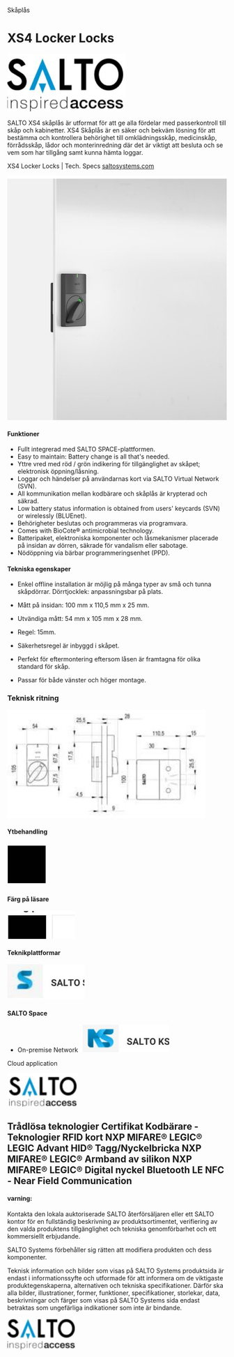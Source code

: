 Skåplås

# **XS4 Locker Locks**

![](_page_0_Picture_2.jpeg)

SALTO XS4 skåplås är utformat för att ge alla fördelar med passerkontroll till skåp och kabinetter. XS4 Skåplås är en säker och bekväm lösning för att bestämma och kontrollera behörighet till omklädningsskåp, medicinskåp, förrådsskåp, lådor och monterinredning där det är viktigt att besluta och se vem som har tillgång samt kunna hämta loggar.

XS4 Locker Locks | Tech. Specs [saltosystems.com](https://saltosystems.com)

![](_page_0_Picture_4.jpeg)

#### **Funktioner**

- Fullt integrerad med SALTO SPACE-plattformen.
- Easy to maintain: Battery change is all that's needed.
- Yttre vred med röd / grön indikering för tillgänglighet av skåpet; elektronisk öppning/låsning.
- Loggar och händelser på användarnas kort via SALTO Virtual Network (SVN).
- All kommunikation mellan kodbärare och skåplås är krypterad och säkrad.
- Low battery status information is obtained from users' keycards (SVN) or wirelessly (BLUEnet).
- Behörigheter beslutas och programmeras via programvara.
- Comes with BioCote® antimicrobial technology.
- Batteripaket, elektroniska komponenter och låsmekanismer placerade på insidan av dörren, säkrade för vandalism eller sabotage.
- Nödöppning via bärbar programmeringsenhet (PPD).

#### **Tekniska egenskaper**

- Enkel offline installation är möjlig på många typer av små och tunna skåpdörrar. Dörrtjocklek: anpassningsbar på plats.
- Mått på insidan: 100 mm x 110,5 mm x 25 mm.
- Utvändiga mått: 54 mm x 105 mm x 28 mm.
- Regel: 15mm.

- Säkerhetsregel är inbyggd i skåpet.
- Perfekt för eftermontering eftersom låsen är framtagna för olika standard för skåp.
- Passar för både vänster och höger montage.

### **Teknisk ritning**

![](_page_1_Figure_22.jpeg)

#### **Ytbehandling**

![](_page_1_Picture_24.jpeg)

#### **Färg på läsare**

![](_page_1_Picture_26.jpeg)

#### **Teknikplattformar**

![](_page_1_Picture_28.jpeg)

#### **SALTO Space**

- On-premise Network
![](_page_1_Picture_31.jpeg)

Cloud application

![](_page_1_Picture_33.jpeg)

## **Trådlösa teknologier Certifikat Kodbärare - Teknologier RFID kort** NXP MIFARE® LEGIC® LEGIC Advant HID® **Tagg/Nyckelbricka** NXP MIFARE® LEGIC® **Armband av silikon** NXP MIFARE® LEGIC® **Digital nyckel** Bluetooth LE NFC - Near Field Communication

#### **varning:**

Kontakta den lokala auktoriserade SALTO återförsäljaren eller ett SALTO kontor för en fullständig beskrivning av produktsortimentet, verifiering av den valda produktens tillgänglighet och tekniska genomförbarhet och ett kommersiellt erbjudande.

SALTO Systems förbehåller sig rätten att modifiera produkten och dess komponenter.

Teknisk information och bilder som visas på SALTO Systems produktsida är endast i informationssyfte och utformade för att informera om de viktigaste produktegenskaperna, alternativen och tekniska specifikationer. Därför ska alla bilder, illustrationer, former, funktioner, specifikationer, storlekar, data, beskrivningar och färger som visas på SALTO Systems sida endast betraktas som ungefärliga indikationer som inte är bindande.

![](_page_2_Picture_7.jpeg)